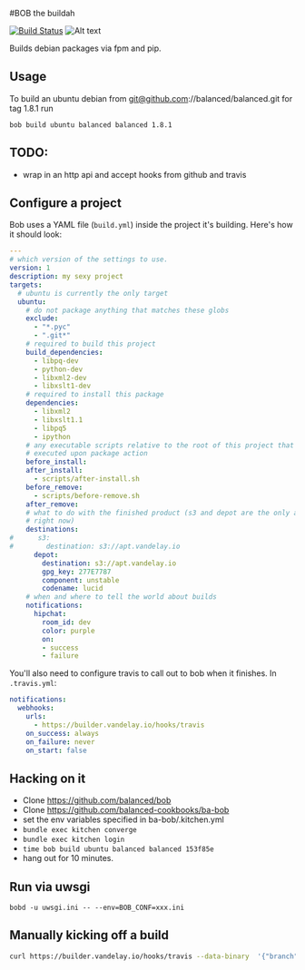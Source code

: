 #BOB the buildah

[![Build Status](https://travis-ci.org/balanced/bob.svg)](https://travis-ci.org/balanced/bob)
![Alt text](http://i49.photobucket.com/albums/f265/jsh00ter12/jfkl.jpg)

Builds debian packages via fpm and pip.

## Usage

To build an ubuntu debian from git@github.com://balanced/balanced.git for tag
1.8.1 run

`bob build ubuntu balanced balanced 1.8.1`

## TODO:

* wrap in an http api and accept hooks from github and travis

## Configure a project

Bob uses a YAML file (`build.yml`) inside the project it's building. Here's
how it should look:

```yaml
---
# which version of the settings to use.
version: 1
description: my sexy project
targets:
  # ubuntu is currently the only target
  ubuntu:
    # do not package anything that matches these globs
    exclude:
      - "*.pyc"
      - ".git*"
    # required to build this project
    build_dependencies:
      - libpq-dev
      - python-dev
      - libxml2-dev
      - libxslt1-dev
    # required to install this package
    dependencies:
      - libxml2
      - libxslt1.1
      - libpq5
      - ipython
    # any executable scripts relative to the root of this project that will be
    # executed upon package action
    before_install:
    after_install:
      - scripts/after-install.sh
    before_remove:
      - scripts/before-remove.sh
    after_remove:
    # what to do with the finished product (s3 and depot are the only actions
    # right now)
    destinations:
#      s3:
#        destination: s3://apt.vandelay.io
      depot:
        destination: s3://apt.vandelay.io
        gpg_key: 277E7787
        component: unstable
        codename: lucid
    # when and where to tell the world about builds
    notifications:
      hipchat:
        room_id: dev
        color: purple
        on:
        - success
        - failure
```

You'll also need to configure travis to call out to bob when it finishes. In
`.travis.yml`:

```yaml
notifications:
  webhooks:
    urls:
      - https://builder.vandelay.io/hooks/travis
    on_success: always
    on_failure: never
    on_start: false
```

## Hacking on it

* Clone https://github.com/balanced/bob
* Clone https://github.com/balanced-cookbooks/ba-bob
* set the env variables specified in ba-bob/.kitchen.yml
* `bundle exec kitchen converge`
* `bundle exec kitchen login`
* `time bob build ubuntu balanced balanced 153f85e`
* hang out for 10 minutes.

## Run via uwsgi

`bobd -u uwsgi.ini -- --env=BOB_CONF=xxx.ini`

## Manually kicking off a build

```bash
curl https://builder.vandelay.io/hooks/travis --data-binary  '{"branch": "1.4.14", "commit": "1.4.14", "repository": {"name": "digi", "owner_name": "balanced"}, "result_message": "Passed"}
```
